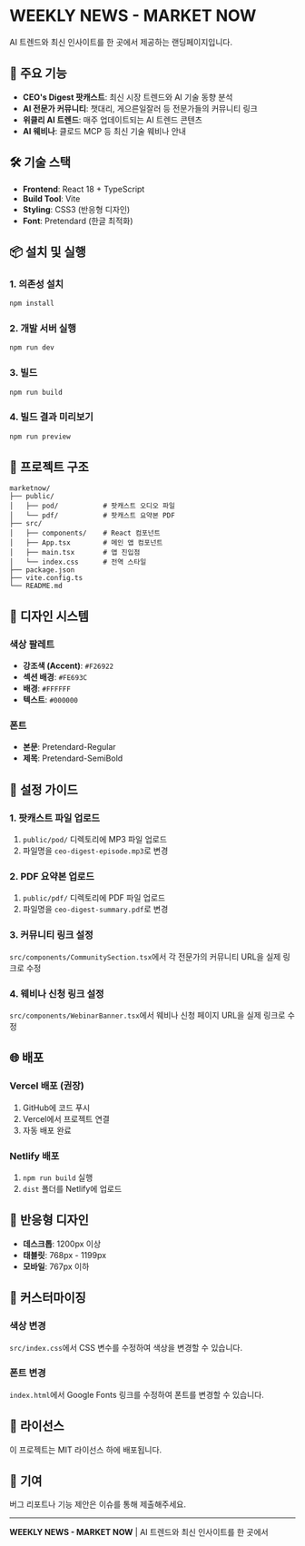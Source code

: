 # WEEKLY NEWS - MARKET NOW

AI 트렌드와 최신 인사이트를 한 곳에서 제공하는 랜딩페이지입니다.

## 🚀 주요 기능

- **CEO's Digest 팟캐스트**: 최신 시장 트렌드와 AI 기술 동향 분석
- **AI 전문가 커뮤니티**: 챗대리, 게으른일잘러 등 전문가들의 커뮤니티 링크
- **위클리 AI 트렌드**: 매주 업데이트되는 AI 트렌드 콘텐츠
- **AI 웨비나**: 클로드 MCP 등 최신 기술 웨비나 안내

## 🛠️ 기술 스택

- **Frontend**: React 18 + TypeScript
- **Build Tool**: Vite
- **Styling**: CSS3 (반응형 디자인)
- **Font**: Pretendard (한글 최적화)

## 📦 설치 및 실행

### 1. 의존성 설치
```bash
npm install
```

### 2. 개발 서버 실행
```bash
npm run dev
```

### 3. 빌드
```bash
npm run build
```

### 4. 빌드 결과 미리보기
```bash
npm run preview
```

## 📁 프로젝트 구조

```
marketnow/
├── public/
│   ├── pod/           # 팟캐스트 오디오 파일
│   └── pdf/           # 팟캐스트 요약본 PDF
├── src/
│   ├── components/    # React 컴포넌트
│   ├── App.tsx        # 메인 앱 컴포넌트
│   ├── main.tsx       # 앱 진입점
│   └── index.css      # 전역 스타일
├── package.json
├── vite.config.ts
└── README.md
```

## 🎨 디자인 시스템

### 색상 팔레트
- **강조색 (Accent)**: `#F26922`
- **섹션 배경**: `#FE693C`
- **배경**: `#FFFFFF`
- **텍스트**: `#000000`

### 폰트
- **본문**: Pretendard-Regular
- **제목**: Pretendard-SemiBold

## 📝 설정 가이드

### 1. 팟캐스트 파일 업로드
1. `public/pod/` 디렉토리에 MP3 파일 업로드
2. 파일명을 `ceo-digest-episode.mp3`로 변경

### 2. PDF 요약본 업로드
1. `public/pdf/` 디렉토리에 PDF 파일 업로드
2. 파일명을 `ceo-digest-summary.pdf`로 변경

### 3. 커뮤니티 링크 설정
`src/components/CommunitySection.tsx`에서 각 전문가의 커뮤니티 URL을 실제 링크로 수정

### 4. 웨비나 신청 링크 설정
`src/components/WebinarBanner.tsx`에서 웨비나 신청 페이지 URL을 실제 링크로 수정

## 🌐 배포

### Vercel 배포 (권장)
1. GitHub에 코드 푸시
2. Vercel에서 프로젝트 연결
3. 자동 배포 완료

### Netlify 배포
1. `npm run build` 실행
2. `dist` 폴더를 Netlify에 업로드

## 📱 반응형 디자인

- **데스크톱**: 1200px 이상
- **태블릿**: 768px - 1199px
- **모바일**: 767px 이하

## 🔧 커스터마이징

### 색상 변경
`src/index.css`에서 CSS 변수를 수정하여 색상을 변경할 수 있습니다.

### 폰트 변경
`index.html`에서 Google Fonts 링크를 수정하여 폰트를 변경할 수 있습니다.

## 📄 라이선스

이 프로젝트는 MIT 라이선스 하에 배포됩니다.

## 🤝 기여

버그 리포트나 기능 제안은 이슈를 통해 제출해주세요.

---

**WEEKLY NEWS - MARKET NOW** | AI 트렌드와 최신 인사이트를 한 곳에서 